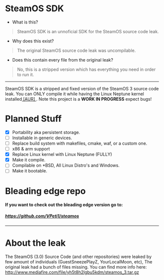 # SteamOS SDK
- What is this?
> SteamOS SDK is an unnoficial SDK for the SteamOS source code leak.
- Why does this exist?
> The original SteamOS source code leak was uncompilable.
- Does this contain every file from the original leak?
> No, this is a stripped version which has everything you need in order to run it.
---

SteamOS SDK is a stripped and fixed version of the SteamOS 3 source code leak. You can ONLY compile it
while having the Linux Neptune kernel installed[ [AUR] ](https://aur.archlinux.org/packages/linux-neptune-65).
Note this project is a **WORK IN PROGRESS** expect bugs!

# Planned Stuff
- [X] Portability aka persistent storage.
- [ ] Installable in generic devices.
- [ ] Replace build system with makefiles, cmake, waf, or a custom one.
- [ ] x86 & arm support 
- [X] Replace Linux kernel with Linux Neptune (FULLY)
- [X] Make it compile.
- [ ] Compilable on *BSD, All Linux Distro's and Windows.
- [ ] Make it bootable.

# Bleading edge repo
#### If you want to check out the bleading edge version go to:
##### https://github.com/VPeti1/steamos

---
# About the leak
The SteamOS (3.0) Source Code (and other repositories) were leaked by few amount of individuals (GuestSneezePlayZ, YourLocalMoon, etc), The original leak had a bunch of files missing.
You can find more info here: http://www.mediafire.com/file/yh5t8h2lgbu5kdm/steamos_3.tar.gz
